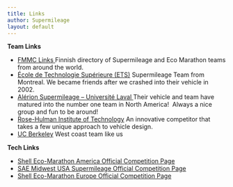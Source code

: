 ```yaml
---
title: Links
author: Supermileage
layout: default
---
```

**Team Links**

  * <a href="http://www.fmmc.fi/" target="_blank">FMMC Links </a>
    Finnish directory of Supermileage and Eco Marathon teams from around the world.
  * <a href="http://evolution.etsmtl.ca/" target="_blank">École de Technologie Supérieure (ETS)</a>
    Supermileage Team from Montreal. We became friends after we crashed into their vehicle in 2002.
  * <a href="http://www.alerionsupermileage.com/en/" target="_blank">Alérion Supermileage &#8211; Université Laval </a>
    Their vehicle and team have matured into the number one team in North America!  Always a nice group and fun to be around!
  * [Rose-Hulman Institute of Technology][1]
    An innovative competitor that takes a few unique approach to vehicle design.
  * [UC Berkeley][2]
    West coast team like us

**Tech Links**

  * <a href="http://www.shell.com/energy-and-innovation/shell-ecomarathon/americas.html" target="_blank">Shell Eco-Marathon America Official Competition Page </a>
  * <a href="http://www.supermileage.org/" target="_blank">SAE Midwest USA Supermileage Official Competition Page </a>
  * [Shell Eco-Marathon Europe Official Competition Page][3]

 [1]: https://wordpress.rose-hulman.edu/rhev/2016/10/
 [2]: http://smv.berkeley.edu/

 [3]: http://www.shell.com/energy-and-innovation/shell-ecomarathon/europe.html
